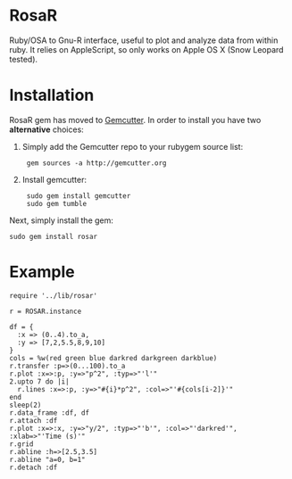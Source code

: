 RosaR
=====

Ruby/OSA to Gnu-R interface, useful to plot and analyze data from within ruby.
It relies on AppleScript, so only works on Apple OS X (Snow Leopard tested).

Installation
============
RosaR gem has moved to [Gemcutter](http://gemcutter.org). In order to install you have two **alternative** choices:

1. Simply add the Gemcutter repo to your rubygem source list:

        gem sources -a http://gemcutter.org

2. Install gemcutter:

        sudo gem install gemcutter
        sudo gem tumble
    
Next, simply install the gem:

    sudo gem install rosar
    

Example
=======

	require '../lib/rosar'
 
	r = ROSAR.instance
 
	df = {
	  :x => (0..4).to_a,
	  :y => [7,2,5.5,8,9,10]
	}
	cols = %w(red green blue darkred darkgreen darkblue)
	r.transfer :p=>(0...100).to_a
	r.plot :x=>:p, :y=>"p^2", :typ=>"'l'"
	2.upto 7 do |i|
	  r.lines :x=>:p, :y=>"#{i}*p^2", :col=>"'#{cols[i-2]}'"
	end
	sleep(2)
	r.data_frame :df, df
	r.attach :df
	r.plot :x=>:x, :y=>"y/2", :typ=>"'b'", :col=>"'darkred'", :xlab=>"'Time (s)'"
	r.grid
	r.abline :h=>[2.5,3.5]
	r.abline "a=0, b=1"
	r.detach :df